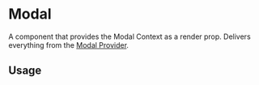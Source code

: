 # Modal

A component that provides the Modal Context as a render prop. Delivers everything from the [Modal Provider](../ModalProvider/README.md).

## Usage

```jsx
```
